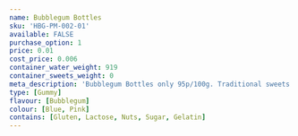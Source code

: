 ```yaml
---
name: Bubblegum Bottles
sku: 'HBG-PM-002-01'
available: FALSE
purchase_option: 1
price: 0.01
cost_price: 0.006
container_water_weight: 919
container_sweets_weight: 0
meta_description: 'Bubblegum Bottles only 95p/100g. Traditional sweets and more at Humbugs Confectionery Store. Specialists in satisfying your sweet tooth!'
type: [Gummy]
flavour: [Bubblegum]
colour: [Blue, Pink]
contains: [Gluten, Lactose, Nuts, Sugar, Gelatin]
---
```


